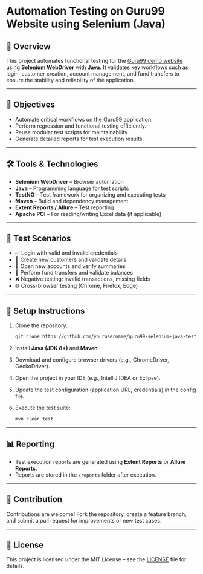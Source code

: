# Automation Testing on Guru99 Website using Selenium (Java)

## 📌 Overview

This project automates functional testing for the [Guru99 demo website](https://demo.guru99.com/) using **Selenium WebDriver** with **Java**. It validates key workflows such as login, customer creation, account management, and fund transfers to ensure the stability and reliability of the application.

---

## 🎯 Objectives

* Automate critical workflows on the Guru99 application.
* Perform regression and functional testing efficiently.
* Reuse modular test scripts for maintainability.
* Generate detailed reports for test execution results.

---

## 🛠️ Tools & Technologies

* **Selenium WebDriver** – Browser automation
* **Java** – Programming language for test scripts
* **TestNG** – Test framework for organizing and executing tests
* **Maven** – Build and dependency management
* **Extent Reports / Allure** – Test reporting
* **Apache POI** – For reading/writing Excel data (if applicable)

---

## 🧪 Test Scenarios

* ✅ Login with valid and invalid credentials
* 👤 Create new customers and validate details
* 🏦 Open new accounts and verify summaries
* 💸 Perform fund transfers and validate balances
* ❌ Negative testing: invalid transactions, missing fields
* 🌐 Cross-browser testing (Chrome, Firefox, Edge)

---

## 🚀 Setup Instructions

1. Clone the repository:

   ```bash
   git clone https://github.com/yourusername/guru99-selenium-java-testing.git
   ```
2. Install **Java (JDK 8+)** and **Maven**.
3. Download and configure browser drivers (e.g., ChromeDriver, GeckoDriver).
4. Open the project in your IDE (e.g., IntelliJ IDEA or Eclipse).
5. Update the test configuration (application URL, credentials) in the config file.
6. Execute the test suite:

   ```bash
   mvn clean test
   ```

---

## 📊 Reporting

* Test execution reports are generated using **Extent Reports** or **Allure Reports**.
* Reports are stored in the `/reports` folder after execution.

---

## 🤝 Contribution

Contributions are welcome! Fork the repository, create a feature branch, and submit a pull request for improvements or new test cases.

---

## 📄 License

This project is licensed under the MIT License – see the [LICENSE](LICENSE) file for details.

